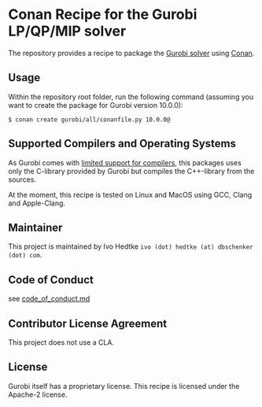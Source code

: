 # Conan Recipe for the Gurobi LP/QP/MIP solver

The repository provides a recipe to package the [Gurobi solver](https://www.gurobi.com/) using [Conan](https://conan.io/).

## Usage

Within the repository root folder, run the following command (assuming you want to create the package for Gurobi version 10.0.0):

```shell
$ conan create gurobi/all/conanfile.py 10.0.0@
```

## Supported Compilers and Operating Systems

As Gurobi comes with [limited support for compilers](https://www.gurobi.com/solutions/gurobi-optimizer/supported-platforms/),
this packages uses only the C-library provided by Gurobi but compiles the C++-library from the sources.

At the moment, this recipe is tested on Linux and MacOS using GCC, Clang and Apple-Clang.

## Maintainer

This project is maintained by Ivo Hedtke `ivo (dot) hedtke (at) dbschenker (dot) com`.

## Code of Conduct

see [code_of_conduct.md](code_of_conduct.md)

## Contributor License Agreement

This project does not use a CLA.

## License

Gurobi itself has a proprietary license.
This recipe is licensed under the Apache-2 license.
